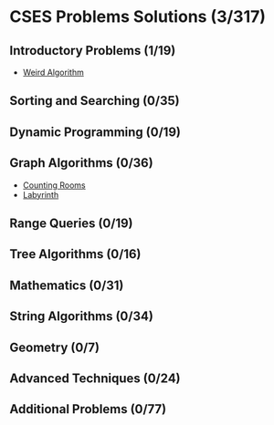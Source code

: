 # CSES Problems Solutions (3/317)

## Introductory Problems (1/19)

- [Weird Algorithm](Introductory%20Problems/Weird%20Algorithm/solution.cpp)

## Sorting and Searching (0/35)

## Dynamic Programming (0/19)

## Graph Algorithms (0/36)
- [Counting Rooms](Graph%20Algorithms/Counting%20Rooms/solution.cpp)
- [Labyrinth](Graph%20Algorithms/Labyrinth/solution.cpp)

## Range Queries (0/19)

## Tree Algorithms (0/16)

## Mathematics (0/31)
 
## String Algorithms (0/34)

## Geometry (0/7)

## Advanced Techniques (0/24)

## Additional Problems (0/77)
